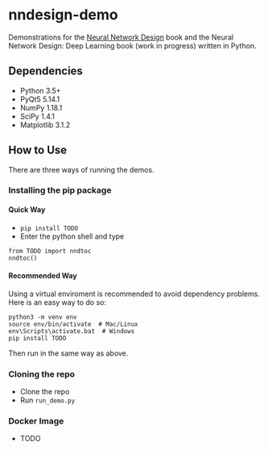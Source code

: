 # nndesign-demo

Demonstrations for the [Neural Network Design](https://hagan.okstate.edu/nnd.html) book and the Neural Network Design: Deep Learning book (work in progress) written in Python.

## Dependencies

- Python 3.5+
- PyQt5 5.14.1
- NumPy 1.18.1
- SciPy 1.4.1
- Matplotlib 3.1.2

## How to Use

There are three ways of running the demos.

### Installing the pip package

#### Quick Way

- `pip install TODO`
- Enter the python shell and type

```
from TODO import nndtoc
nndtoc()
```

#### Recommended Way

Using a virtual enviroment is recommended to avoid dependency problems. Here is an easy way to do so:

```
python3 -m venv env
source env/bin/activate  # Mac/Linux
env\Scripts\activate.bat  # Windows
pip install TODO
```

Then run in the same way as above.

### Cloning the repo

- Clone the repo
- Run `run_demo.py`

### Docker Image

- TODO


